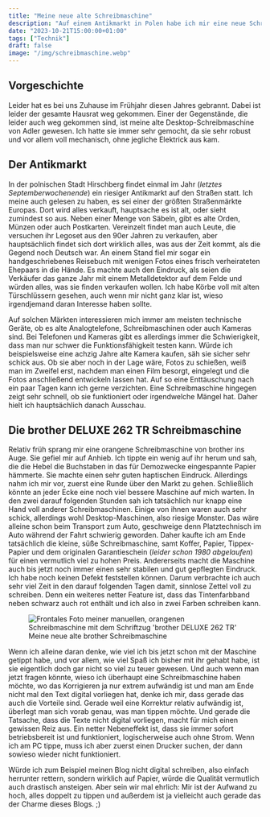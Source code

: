 ```yaml
---
title: "Meine neue alte Schreibmaschine"
description: "Auf einem Antikmarkt in Polen habe ich mir eine neue Schreibmaschine gekauft. Nun kann ich endlich richtig schön altmodisch und stromfrei schreiben."
date: "2023-10-21T15:00:00+01:00"
tags: ["Technik"]
draft: false
image: "/img/schreibmaschine.webp"
---
```


Vorgeschichte
-------------
Leider hat es bei uns Zuhause im Frühjahr diesen Jahres gebrannt. Dabei ist leider der gesamte Hausrat weg gekommen. Einer der Gegenstände, die leider auch weg gekommen sind, ist meine alte Desktop-Schreibmaschine von Adler gewesen. Ich hatte sie immer sehr gemocht, da sie sehr robust und vor allem voll mechanisch, ohne jegliche Elektrick aus kam.

Der Antikmarkt
--------------
In der polnischen Stadt Hirschberg findet einmal im Jahr (_letztes Septemberwochenende_) ein riesiger Antikmarkt auf den Straßen statt. Ich meine auch gelesen zu haben, es sei einer der größten Straßenmärkte Europas. Dort wird alles verkauft, hauptsache es ist alt, oder sieht zumindest so aus. Neben einer Menge von Säbeln, gibt es alte Orden, Münzen oder auch Postkarten. Vereinzelt findet man auch Leute, die versuchen ihr Legoset aus den 90er Jahren zu verkaufen, aber hauptsächlich findet sich dort wirklich alles, was aus der Zeit kommt, als die Gegend noch Deutsch war. An einem Stand fiel mir sogar ein handgeschriebenes Reisebuch mit wenigen Fotos eines frisch verheirateten Ehepaars in die Hände. Es machte auch den Eindruck, als seien die Verkäufer das ganze Jahr mit einem Metalldetektor auf dem Felde und würden alles, was sie finden verkaufen wollen. Ich habe Körbe voll mit alten Türschlüssern gesehen, auch wenn mir nicht ganz klar ist, wieso irgendjemand daran Interesse haben sollte.

Auf solchen Märkten interessieren mich immer am meisten technische Geräte, ob es alte Analogtelefone, Schreibmaschinen oder auch Kameras sind. Bei Telefonen und Kameras gibt es allerdings immer die Schwierigkeit, dass man nur schwer die Funktionsfähigkeit testen kann. Würde ich beispielsweise eine achzig Jahre alte Kamera kaufen, säh sie sicher sehr schick aus. Ob sie aber noch in der Lage wäre, Fotos zu schießen, weiß man im Zweifel erst, nachdem man einen Film besorgt, eingelegt und die Fotos anschließend entwickeln lassen hat. Auf so eine Enttäuschung nach ein paar Tagen kann ich gerne verzichten. Eine Schreibmaschine hingegen zeigt sehr schnell, ob sie funktioniert oder irgendwelche Mängel hat. Daher hielt ich hauptsächlich danach Ausschau.

Die brother DELUXE 262 TR Schreibmaschine
-----------------------------------------
Relativ früh sprang mir eine orangene Schreibmaschine von brother ins Auge. Sie gefiel mir auf Anhieb. Ich tippte ein wenig auf ihr herum und sah, die die Hebel die Buchstaben in das für Demozwecke eingespannte Papier hämmerte. Sie machte einen sehr guten haptischen Eindruck. Allerdings nahm ich mir vor, zuerst eine Runde über den Markt zu gehen. Schließlich könnte an jeder Ecke eine noch viel bessere Maschine auf mich warten. In den zwei darauf folgenden Stunden sah ich tatsächlich nur knapp eine Hand voll anderer Schreibmaschinen. Einige von ihnen waren auch sehr schick, allerdings wohl Desktop-Maschinen, also riesige Monster. Das wäre alleine schon beim Transport zum Auto, geschweige denn Platztechnisch im Auto während der Fahrt schwierig geworden. Daher kaufte ich am Ende tatsächlich die kleine, süße Schreibmaschine, samt Koffer, Papier, Tippex-Papier und dem originalen Garantieschein (_leider schon 1980 abgelaufen_) für einen vermutlich viel zu hohen Preis. Andererseits macht die Maschine auch bis jetzt noch immer einen sehr stabilen und gut gepflegten Eindruck. Ich habe noch keinen Defekt feststellen können. Darum verbrachte ich auch sehr viel Zeit in den darauf folgenden Tagen damit, sinnlose Zettel voll zu schreiben. Denn ein weiteres netter Feature ist, dass das Tintenfarbband neben schwarz auch rot enthält und ich also in zwei Farben schreiben kann.

<figure>
    <img
        src="/img/schreibmaschine.webp"
        srcset="/img/schreibmaschine_small.webp 256w,/img/schreibmaschine_medium.webp 768w, /img/schreibmaschine.webp"
        alt="Frontales Foto meiner manuellen, orangenen Schreibmaschine mit dem Schriftzug 'brother DELUXE 262 TR'"
        />
    <figcaption>Meine neue alte brother Schreibmaschine</figcaption>
</figure>

Wenn ich alleine daran denke, wie viel ich bis jetzt schon mit der Maschine getippt habe, und vor allem, wie viel Spaß ich bisher mit ihr gehabt habe, ist sie eigentlich doch gar nicht so viel zu teuer gewesen. Und auch wenn man jetzt fragen könnte, wieso ich überhaupt eine Schreibmaschine haben möchte, wo das Korrigieren ja nur extrem aufwändig ist und man am Ende nicht mal den Text digital vorliegen hat, denke ich mir, dass gerade das auch die Vorteile sind. Gerade weil eine Korrektur relativ aufwändig ist, überlegt man sich vorab genau, was man tippen möchte. Und gerade die Tatsache, dass die Texte nicht digital vorliegen, macht für mich einen gewissen Reiz aus. Ein netter Nebeneffekt ist, dass sie immer sofort betriebsbereit ist und funktioniert, logischerweise auch ohne Strom. Wenn ich am PC tippe, muss ich aber zuerst einen Drucker suchen, der dann sowieso wieder nicht funktioniert.

Würde ich zum Beispiel meinen Blog nicht digital schreiben, also einfach herrunter rettern, sondern wirklich auf Papier, würde die Qualität vermutlich auch drastisch ansteigen. Aber sein wir mal ehrlich: Mir ist der Aufwand zu hoch, alles doppelt zu tippen und außerdem ist ja vielleicht auch gerade das der Charme dieses Blogs. ;)


